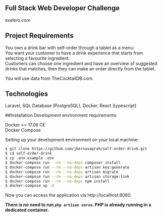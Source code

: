 ## Full Stack Web Developer Challenge 
exelero.com

## Project Requirements
You own a drink bar with self-order through a tablet as a menu.  
You want your customer to have a drink experience that starts from
selecting a favourite ingredient.  
Customers can choose one ingredient and have an overview of
suggested drinks that matches, then they can make an order
directly from the tablet.  

You will use data from TheCocktailDB.com.

## Technologies
Laravel, SQL Database (PostgreSQL), Docker, React (typescript)

##Installation
Development environment requirements:

Docker >= 17.06 CE  
Docker Compose

Setting up your development environment on your local machine:  

```bash
$ git clone https://github.com/jbernavaprah/self-order-drink.git  
$ cd self-order-drink
$ cp .env.example .env
$ docker-compose run --rm --no-deps composer install
$ docker-compose run --rm --no-deps artisan key:generate
$ docker-compose run --rm --no-deps artisan migrate
$ docker-compose run --rm --no-deps artisan storage:link
$ docker-compose run --rm --no-deps npm install
$ docker-compose up -d
```

Now you can access the application via http://localhost:8080.

**There is no need to run ```php artisan serve```. PHP is already running in a dedicated container.**




